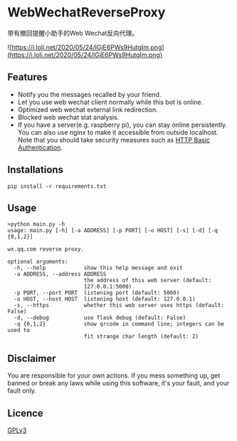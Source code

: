 # WebWechatReverseProxy
带有撤回提醒小助手的Web Wechat反向代理。

![https://i.loli.net/2020/05/24/lGjE6PWs9HutgIm.png](https://i.loli.net/2020/05/24/lGjE6PWs9HutgIm.png)
## Features
 - Notify you the messages recalled by your friend.
 - Let you use web wechat client normally while this bot is online.
 - Optimized web wechat external link redirection.
 - Blocked web wechat stat analysis.
 - If you have a server(e.g. raspberry pi), you can stay online persistently. You can also use nginx to make it accessible from outside localhost. Note that you should take security measures such as [HTTP Basic Authentication](https://docs.nginx.com/nginx/admin-guide/security-controls/configuring-http-basic-authentication/).
 
## Installations
```
pip install -r requirements.txt
```

## Usage
```
>python main.py -h
usage: main.py [-h] [-a ADDRESS] [-p PORT] [-o HOST] [-s] [-d] [-q {0,1,2}]

wx.qq.com reverse proxy.

optional arguments:
  -h, --help            show this help message and exit
  -a ADDRESS, --address ADDRESS
                        the address of this web server (default:
                        127.0.0.1:5000)
  -p PORT, --port PORT  listening port (default: 5000)
  -o HOST, --host HOST  listening host (default: 127.0.0.1)
  -s, --https           whether this web server uses https (default: False)
  -d, --debug           use flask debug (default: False)
  -q {0,1,2}            show qrcode in command line; integers can be used to
                        fit strange char length (default: 2)

```

## Disclaimer
You are responsible for your own actions. If you mess something up, get banned or break any laws while using this software, it's your fault, and your fault only.

## Licence
[GPLv3](./LICENSE)